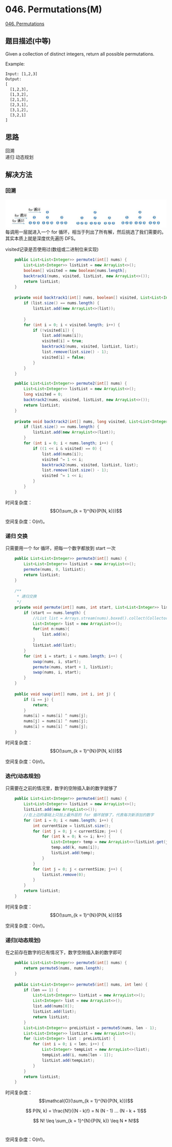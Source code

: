 # 046. Permutations\(M\)

[046. Permutations](https://leetcode-cn.com/problems/permutations/)

## 题目描述\(中等\)

Given a collection of distinct integers, return all possible permutations.

Example:

```
Input: [1,2,3]
Output:
[
  [1,2,3],
  [1,3,2],
  [2,1,3],
  [2,3,1],
  [3,1,2],
  [3,2,1]
]
```

## 思路

回溯  
递归
动态规划

## 解决方法

### 回溯

![](../assets/001-100/046-s-1-1.png)
每调用一层就进入一个 for 循环，相当于列出了所有解，然后挑选了我们需要的。其实本质上就是深度优先遍历 DFS。


visited记录是否使用过(数组或二进制位来实现)

```java
    public List<List<Integer>> permute1(int[] nums) {
        List<List<Integer>> listList = new ArrayList<>();
        boolean[] visited = new boolean[nums.length];
        backtrack1(nums, visited, listList, new ArrayList<>());
        return listList;
    }

    private void backtrack1(int[] nums, boolean[] visited, List<List<Integer>> listList, List<Integer> list) {
        if (list.size() == nums.length) {
            listList.add(new ArrayList<>(list));

        }
        for (int i = 0; i < visited.length; i++) {
            if (!visited[i]) {
                list.add(nums[i]);
                visited[i] = true;
                backtrack1(nums, visited, listList, list);
                list.remove(list.size() - 1);
                visited[i] = false;
            }
        }
    }
```

```java
    public List<List<Integer>> permute2(int[] nums) {
        List<List<Integer>> listList = new ArrayList<>();
        long visited = 0;
        backtrack2(nums, visited, listList, new ArrayList<>());
        return listList;
    }

    private void backtrack2(int[] nums, long visited, List<List<Integer>> listList, List<Integer> list) {
        if (list.size() == nums.length) {
            listList.add(new ArrayList<>(list));
        }
        for (int i = 0; i < nums.length; i++) {
            if ((1 << i & visited) == 0) {
                list.add(nums[i]);
                visited ^= 1 << i;
                backtrack2(nums, visited, listList, list);
                list.remove(list.size() - 1);
                visited ^= 1 << i;
            }
        }
    }
```

时间复杂度：$$O(\sum_{k = 1}^{N}{P(N, k)})$$

空间复杂度：O(n!)。




### 递归 交换

只需要用一个 for 循环，把每一个数字都放到 start 一次

```java
    public List<List<Integer>> permute3(int[] nums) {
        List<List<Integer>> listList = new ArrayList<>();
        permute(nums, 0, listList);
        return listList;
    }

    /**
     * 递归交换
     */
    private void permute(int[] nums, int start, List<List<Integer>> listList) {
        if (start == nums.length) {
            //List list = Arrays.stream(nums).boxed().collect(Collectors.toList());
            List<Integer> list = new ArrayList<>();
            for(int n:nums){
                list.add(n);
            }
            listList.add(list);
        }
        for (int i = start; i < nums.length; i++) {
            swap(nums, i, start);
            permute(nums, start + 1, listList);
            swap(nums, i, start);
        }
    }

    public void swap(int[] nums, int i, int j) {
        if (i == j) {
            return;
        }
        nums[i] = nums[i] ^ nums[j];
        nums[j] = nums[i] ^ nums[j];
        nums[i] = nums[i] ^ nums[j];
    }
```
时间复杂度：$$O(\sum_{k = 1}^{N}{P(N, k)})$$

空间复杂度：O(n!)。




### 迭代(动态规划)

只需要在之前的情况里，数字的空隙插入新的数字就够了

```java
    public List<List<Integer>> permute4(int[] nums) {
        List<List<Integer>> listList = new ArrayList<>();
        listList.add(new ArrayList<>());
        //在上边的基础上只加上最外层的 for 循环就够了，代表每次新添加的数字
        for (int i = 0; i < nums.length; i++) {
            int currentSize = listList.size();
            for (int j = 0; j < currentSize; j++) {
                for (int k = 0; k <= i; k++) {
                    List<Integer> temp = new ArrayList<>(listList.get(j));
                    temp.add(k, nums[i]);
                    listList.add(temp);
                }
            }
            for (int j = 0; j < currentSize; j++) {
                listList.remove(0);
            }
        }
        return listList;
    }
```

时间复杂度：$$O(\sum_{k = 1}^{N}{P(N, k)})$$

空间复杂度：O(n!)。




### 递归(动态规划)

在之前存在数字的已有情况下，数字空隙插入新的数字即可

```java
    public List<List<Integer>> permute5(int[] nums) {
        return permute5(nums, nums.length);
    }

    public List<List<Integer>> permute5(int[] nums, int len) {
        if (len == 1) {
            List<List<Integer>> listList = new ArrayList<>();
            List<Integer> list = new ArrayList<>();
            list.add(nums[0]);
            listList.add(list);
            return listList;
        }
        List<List<Integer>> preListList = permute5(nums, len - 1);
        List<List<Integer>> listList = new ArrayList<>();
        for (List<Integer> list : preListList) {
            for (int i = 0; i < len; i++) {
                List<Integer> tempList = new ArrayList<>(list);
                tempList.add(i, nums[len - 1]);
                listList.add(tempList);
            }
        }
        return listList;
    }
```
时间复杂度：$$\mathcal{O}(\sum_{k = 1}^{N}{P(N, k)})$$

$$ P(N, k) = \frac{N!}{(N - k)!} = N (N - 1) ... (N - k + 1)$$

$$ N! \leq \sum_{k = 1}^{N}{P(N, k)} \leq N * N!$$
​	

空间复杂度：O(n!)。


